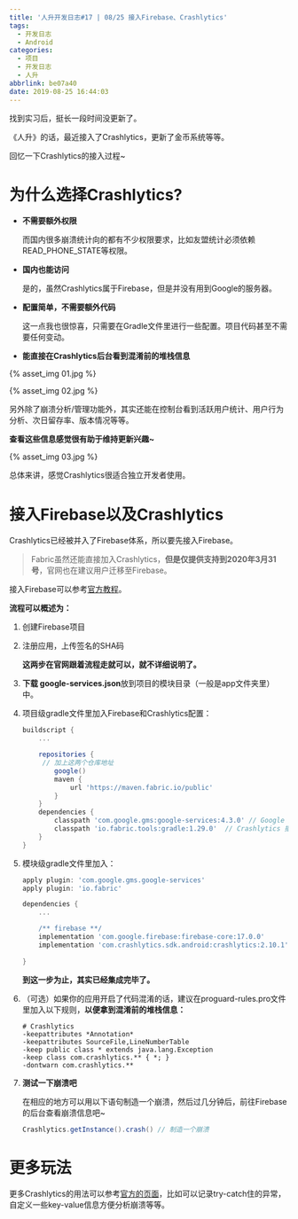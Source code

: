 ```yaml
---
title: '人升开发日志#17 | 08/25 接入Firebase、Crashlytics'
tags:
  - 开发日志
  - Android
categories:
  - 项目
  - 开发日志
  - 人升
abbrlink: be07a40
date: 2019-08-25 16:44:03
---
```


找到实习后，挺长一段时间没更新了。

《人升》的话，最近接入了Crashlytics，更新了金币系统等等。

回忆一下Crashlytics的接入过程~



# 为什么选择Crashlytics?

- **不需要额外权限**

  而国内很多崩溃统计向的都有不少权限要求，比如友盟统计必须依赖READ_PHONE_STATE等权限。

- **国内也能访问**

  是的，虽然Crashlytics属于Firebase，但是并没有用到Google的服务器。

- **配置简单，不需要额外代码**

  这一点我也很惊喜，只需要在Gradle文件里进行一些配置。项目代码甚至不需要任何变动。

- **能直接在Crashlytics后台看到混淆前的堆栈信息**

 {% asset_img 01.jpg %}

 {% asset_img 02.jpg %}

另外除了崩溃分析/管理功能外，其实还能在控制台看到活跃用户统计、用户行为分析、次日留存率、版本情况等等。

**查看这些信息感觉很有助于维持更新兴趣~**

 {% asset_img 03.jpg %}

总体来讲，感觉Crashlytics很适合独立开发者使用。



# 接入Firebase以及Crashlytics

Crashlytics已经被并入了Firebase体系，所以要先接入Firebase。

> Fabric虽然还能直接加入Crashlytics，**但是仅提供支持到2020年3月31号**，官网也在建议用户迁移至Firebase。

接入Firebase可以参考[官方教程](https://firebase.google.com/docs/android/setup?hl=zh-cn)。

**流程可以概述为：**

1. 创建Firebase项目

2. 注册应用，上传签名的SHA码

   **这两步在官网跟着流程走就可以，就不详细说明了。**

3. **下载 google-services.json**放到项目的模块目录（一般是app文件夹里）中。

4. 项目级gradle文件里加入Firebase和Crashlytics配置：

   ```groovy
   buildscript {
       ...
   
       repositories {
       	// 加上这两个仓库地址
           google()
           maven {
               url 'https://maven.fabric.io/public'
           }
       }
       dependencies {
           classpath 'com.google.gms:google-services:4.3.0' // Google 服务
           classpath 'io.fabric.tools:gradle:1.29.0'  // Crashlytics 插件
       }
   }
   ```

5. 模块级gradle文件里加入：

   ```groovy
   apply plugin: 'com.google.gms.google-services'
   apply plugin: 'io.fabric'
   
   dependencies {
       ...
   
       /** firebase **/
       implementation 'com.google.firebase:firebase-core:17.0.0'
       implementation 'com.crashlytics.sdk.android:crashlytics:2.10.1'
       
   }
   ```

   **到这一步为止，其实已经集成完毕了。**

6. （可选）如果你的应用开启了代码混淆的话，建议在proguard-rules.pro文件里加入以下规则，**以便拿到混淆前的堆栈信息：**

   ```
   # Crashlytics
   -keepattributes *Annotation*
   -keepattributes SourceFile,LineNumberTable
   -keep public class * extends java.lang.Exception
   -keep class com.crashlytics.** { *; }
   -dontwarn com.crashlytics.**
   
   ```

7. **测试一下崩溃吧**

   在相应的地方可以用以下语句制造一个崩溃，然后过几分钟后，前往Firebase的后台查看崩溃信息吧~

   ```java
   Crashlytics.getInstance().crash() // 制造一个崩溃
   ```



# 更多玩法

更多Crashlytics的用法可以参考[官方的页面](https://firebase.google.com/docs/crashlytics/customize-crash-reports?hl=zh-cn&platform=android#nav-buttons-1)，比如可以记录try-catch住的异常，自定义一些key-value信息方便分析崩溃等等。

